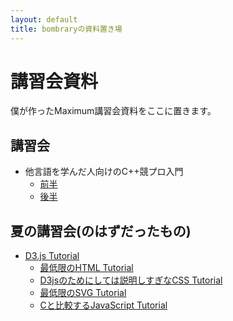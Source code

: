 ```yaml
---
layout: default
title: bombraryの資料置き場
---
```


# 講習会資料

僕が作ったMaximum講習会資料をここに置きます。

## 講習会

- 他言語を学んだ人向けのC++競プロ入門
  - [前半](cpp/)
  - [後半](cpp/index2.html)

## 夏の講習会(のはずだったもの)

- [D3.js Tutorial](d3js/)
  - [最低限のHTML Tutorial](d3js_pre/lec_html/)
  - [D3jsのためにしては説明しすぎなCSS Tutorial](d3js_pre/lec_css/)
  - [最低限のSVG Tutorial](d3js_pre/lec_svg/)
  - [Cと比較するJavaScript Tutorial](d3js_pre/lec_js/)
